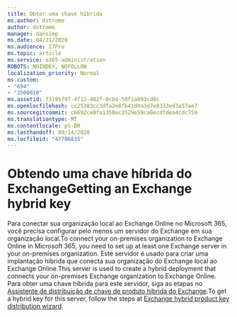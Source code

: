 ```yaml
---
title: Obter uma chave híbrida
ms.author: dstrome
author: dstrome
manager: dansimp
ms.date: 04/21/2020
ms.audience: ITPro
ms.topic: article
ms.service: o365-administration
ROBOTS: NOINDEX, NOFOLLOW
localization_priority: Normal
ms.custom:
- "694"
- "3500010"
ms.assetid: f3195f97-4f11-482f-8cb4-58f1ab93cd8c
ms.openlocfilehash: cc25383cc3dfa2e8fb41d0a3d7e8333ed3a57ae7
ms.sourcegitcommit: c6692ce0fa1358ec3529e59ca0ecdfdea4cdc759
ms.translationtype: MT
ms.contentlocale: pt-BR
ms.lasthandoff: 09/14/2020
ms.locfileid: "47706835"
---
```

# <a name="getting-an-exchange-hybrid-key"></a><span data-ttu-id="b1fa9-102">Obtendo uma chave híbrida do Exchange</span><span class="sxs-lookup"><span data-stu-id="b1fa9-102">Getting an Exchange hybrid key</span></span>

<span data-ttu-id="b1fa9-103">Para conectar sua organização local ao Exchange Online no Microsoft 365, você precisa configurar pelo menos um servidor do Exchange em sua organização local.</span><span class="sxs-lookup"><span data-stu-id="b1fa9-103">To connect your on-premises organization to Exchange Online in Microsoft 365, you need to set up at least one Exchange server in your on-premises organization.</span></span> <span data-ttu-id="b1fa9-104">Este servidor é usado para criar uma implantação híbrida que conecta sua organização do Exchange local ao Exchange Online.</span><span class="sxs-lookup"><span data-stu-id="b1fa9-104">This server is used to create a hybrid deployment that connects your on-premises Exchange organization to Exchange Online.</span></span> <span data-ttu-id="b1fa9-105">Para obter uma chave híbrida para este servidor, siga as etapas no [Assistente de distribuição de chave de produto híbrida do Exchange](https://aka.ms/hybridkey).</span><span class="sxs-lookup"><span data-stu-id="b1fa9-105">To get a hybrid key for this server, follow the steps at [Exchange hybrid product key distribution wizard](https://aka.ms/hybridkey).</span></span>
  